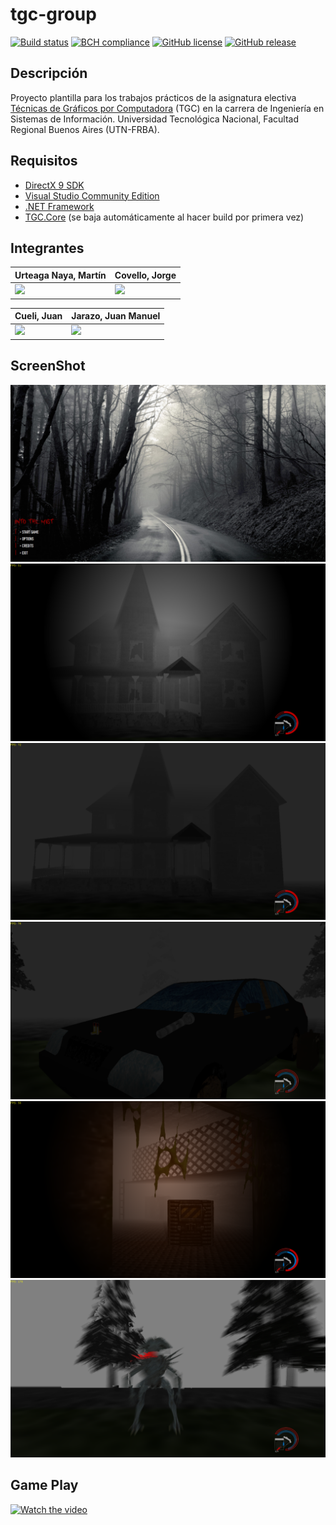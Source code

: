 # tgc-group
[![Build status](https://ci.appveyor.com/api/projects/status/uvyboubq91uhwf3v?svg=true)](https://ci.appveyor.com/project/rejurime/tgc-group)
[![BCH compliance](https://bettercodehub.com/edge/badge/tgc-utn/tgc-group?branch=master)](https://bettercodehub.com/)
[![GitHub license](https://img.shields.io/github/license/tgc-utn/tgc-group.svg)](https://github.com/tgc-utn/tgc-group/blob/master/LICENSE)
[![GitHub release](https://img.shields.io/github/release/tgc-utn/tgc-group.svg)](https://github.com/tgc-utn/tgc-group/releases)

## Descripción
Proyecto plantilla para los trabajos prácticos de la asignatura electiva [Técnicas de Gráficos por Computadora](http://tgc-utn.github.io/) (TGC) en la carrera de Ingeniería en Sistemas de Información. Universidad Tecnológica Nacional, Facultad Regional Buenos Aires (UTN-FRBA).

## Requisitos
* [DirectX 9 SDK](http://www.microsoft.com/en-us/download/details.aspx?displaylang=en&id=6812)
* [Visual Studio Community Edition](https://www.visualstudio.com/vs/community)
* [.NET Framework](https://www.microsoft.com/net/download/Windows/run)
* [TGC.Core](https://www.nuget.org/packages/TGC.Core/) (se baja automáticamente al hacer build por primera vez)

## Integrantes ##
Urteaga Naya, Martín  |  Covello, Jorge
------------ | -------------
<img src="https://github.com/tgc-utn/tgc-utn.github.io/blob/master/images/robotgc.png" height="500"> | <img src="https://github.com/tgc-utn/tgc-utn.github.io/blob/master/images/trofeotp.png" height="500">

Cueli, Juan  |  Jarazo, Juan Manuel
------------ | -------------
<img src="https://github.com/tgc-utn/tgc-utn.github.io/blob/master/images/robotgc.png" height="500"> | <img src="https://github.com/tgc-utn/tgc-utn.github.io/blob/master/images/trofeotp.png" height="500">

## ScreenShot ##
![screenshot1](https://github.com/juancueli99/2020_1C_3051_the-Salamanders/blob/master/TGC.Group/Media/MenuIntoTheMist.png)
![screenshot2](https://github.com/juancueli99/2020_1C_3051_the-Salamanders/blob/master/TGC.Group/Media/HouseIntoTheMist.png)
![screenshot3](https://github.com/juancueli99/2020_1C_3051_the-Salamanders/blob/master/TGC.Group/Media/HouseNoLightIntoTheMist.png)
![screenshot4](https://github.com/juancueli99/2020_1C_3051_the-Salamanders/blob/master/TGC.Group/Media/CarIntoTheMist.png)
![screenshot5](https://github.com/juancueli99/2020_1C_3051_the-Salamanders/blob/master/TGC.Group/Media/IndoorIntoTheMist.png)
![screenshot6](https://github.com/juancueli99/2020_1C_3051_the-Salamanders/blob/master/TGC.Group/Media/MonsterIntoTheMist.png)

## Game Play ##
[![Watch the video](https://img.youtube.com/vi/qESIu8ozanU/0.jpg)](https://www.youtube.com/playlist?list=PLRM4L32DjvnazuMl8wZlbpEYL5Qh63ulG)
